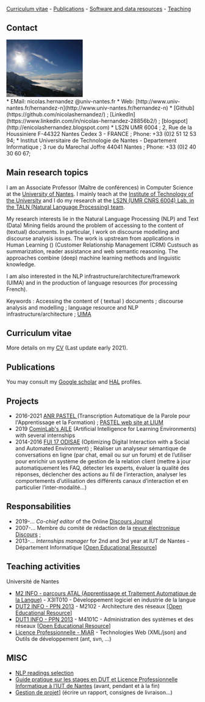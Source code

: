 [Curriculum vitae](#curriculumvitae) - [Publications](#publications) - [Software and data resources](research/softwareanddataresources) - [Teaching](#teaching)

## Contact 

<div class="row">
  <div class="col-md-8" markdown="1">
    <img src="alps.jpg" alt="Alps" style="height: 150px; width:200px;"/>
  </div>
  <div class="col-md-4" markdown="1">
* EMail: nicolas.hernandez @univ-nantes.fr
* Web: [http://www.univ-nantes.fr/hernandez-n](http://www.univ-nantes.fr/hernandez-n)
* [Github](https://github.com/nicolashernandez/) ; [LinkedIn](https://www.linkedin.com/in/nicolas-hernandez-28856b2/) ; [blogspot](http://enicolashernandez.blogspot.com) 
* LS2N UMR 6004 ; 2, Rue de la Houssiniere F-44322 Nantes Cedex 3 - FRANCE ; Phone: +33 (0)2 51 12 53 94;
* Institut Universitaire de Technologie de Nantes - Departement Informatique ; 3 rue du Marechal Joffre 44041 Nantes ; Phone: +33 (0)2 40 30 60 67; 
  </div>
</div>


## Main research topics

I am an Associate Professor (Maître de conférences) in Computer Science at the [University of Nantes](https://www.univ-nantes.fr/). I mainly teach at the [Institute of Technology of the University](https://iutnantes.univ-nantes.fr/formations/bachelor-iut-bac3/but-info) and I do my research at the [LS2N (UMR CNRS 6004) Lab. in the TALN (Natural Language Processing) team](https://www.ls2n.fr/equipe/taln/).

My research interests lie in the Natural Language Processing (NLP) and Text (Data) Mining fields around the problem of accessing to the content of (textual) documents. In particular, I work on discourse modelling and discourse analysis issues. The work is upstream from applications in Human Learning () (Customer Relationship Management (CRM) Custsuch as summarization, reader assistance and web semantic reasoning. The approaches combine (deep) machine learning methods and linguistic knowledge. 

I am also interested in the NLP infrastructure/architecture/framework (UIMA) and in the production of language resources (for processing French).

Keywords : Accessing the content of ( textual ) documents ; discourse analysis and modelling ; language resource and NLP infrastructure/architecture ; [UIMA](https://github.com/nicolashernandez/dev-star)

## <a name="curriculumvitae">Curriculum vitae</a>  

More details on my [CV](research/Nicolas-Hernandez_CV_2021.pdf) (Last update early 2021).

## <a name="publications">Publications</a>  

You may consult my [Google scholar](http://scholar.google.com/citations?user=SffWGZ0AAAAJ) and [HAL](http%3A%2F%2Fhal.archives-ouvertes.fr%2Faut%2Fnicolas%2Bhernandez%2F&sa=D&sntz=1&usg=AFQjCNGDzo4443UOUVL3BufXTRSuXxZDIQ) profiles.


## Projects 

* 2016-2021 [ANR PASTEL ](https://anr.fr/?Projet=ANR-16-CE33-0007) (Transcription Automatique de la Parole pour l'Apprentissage et la Formation) ; [PASTEL web site at LIUM](https://projets-lium.univ-lemans.fr/pastel)
* 2019 [CominLab's AILE](http://aile.comin-ocw.org/) (Artificial Intelligence for Learning Environments) with several internships
* 2014-2016 [FUI 17 ODISAE](https://www.enghouseinteractive.fr/blog/odisae-un-projet-innovant-pour-la-nouvelle-generation-d-outils-de-gestion-de-la-relation-client) (Optimizing Digital Interaction with a Social and Automated Environment)  ; Réaliser un analyseur sémantique de conversations en ligne (par chat, email ou sur un forum) et de l’utiliser pour enrichir un système de gestion de la relation client (mettre à jour automatiquement les FAQ, détecter les experts, évaluer la qualité des réponses, déclencher des actions au fil de l’interaction, analyser les comportements d’utilisation des différents canaux d’interaction et en particulier l’inter-modalité...)

## Responsabilities

* 2019-... _Co-chief editor_ of the Online [Discours Journal](https://journals.openedition.org/discours) 
* 2007-... Membre du comité de rédaction de la [revue électronique Discours](https://journals.openedition.org/discours) ; 
* 2013-... _Internships manager_ for 2nd and 3rd year at IUT de Nantes - Département Informatique [[Open Educational Resource](teaching)]


## <a name="teaching">Teaching activities</a>  

Université de Nantes

* [M2 INFO - parcours ATAL (Apprentissage et Traitement Automatique de la Langue)](https://sciences-techniques.univ-nantes.fr/formations/masters/master-informatique) - X3IT010 - Développement logiciel en industrie de la langue
* [DUT2 INFO - PPN 2013](http://iut-informatique.fr/docs/ppn/fr.pdf) - M2102 - Architecture des réseaux   [[Open Educational Resource](teaching)]
* [DUT1 INFO - PPN 2013](http://iut-informatique.fr/docs/ppn/fr.pdf) - M4101C - Administration des systèmes et des réseaux [[Open Educational Resource](teaching)]
* [Licence Professionnelle - MiAR](https://iutnantes.univ-nantes.fr/formations/licences-pro-bac3/licence-professionnelle-metiers-de-linformatique-conception-developpement-et-test-de-logiciels) - Technologies Web (XML/json) and Outils de développement (ant, svn, ...)


## MISC

* [NLP readings selection](research/NLP_readings)
* [Guide pratique sur les stages en DUT et Licence Professionnelle Informatique à l’IUT de Nantes](teaching/#guide-pratique-sur-les-stages-en-dut-et-licence-professionnelle-informatique-%C3%A0-liut-de-nantes-avant-pendant-et-%C3%A0-la-fin) (avant, pendant et à la fin)
* [Gestion de projet](teaching/#gestion-de-projet)] (écrire un rapport, consignes de livraison...)
